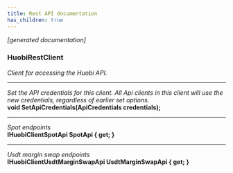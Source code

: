 ```yaml
---
title: Rest API documentation
has_children: true
---
```

*[generated documentation]*  
### HuobiRestClient  
*Client for accessing the Huobi API.*
  
***
*Set the API credentials for this client. All Api clients in this client will use the new credentials, regardless of earlier set options.*  
**void SetApiCredentials(ApiCredentials credentials);**  
***
*Spot endpoints*  
**IHuobiClientSpotApi SpotApi { get; }**  
***
*Usdt margin swap endpoints*  
**IHuobiClientUsdtMarginSwapApi UsdtMarginSwapApi { get; }**  
